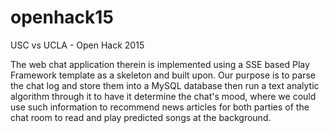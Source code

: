 # openhack15
 USC vs UCLA - Open Hack 2015

The web chat application therein is implemented using a SSE based Play Framework template as a skeleton and built upon. Our purpose is to parse the chat log and store them into a MySQL database then run a text analytic algorithm through it to have it determine the chat's mood, where we could use such information to recommend news articles for both parties of the chat room to read and play predicted songs at the background. 